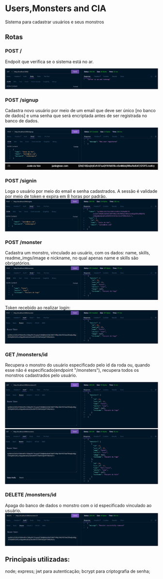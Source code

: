 # Users,Monsters and CIA 

Sistema para cadastrar usuários e seus monstros

## Rotas

### POST /

Endpoit que verifica se o sistema está no ar.

![Alt text](readme_imgs/image.png)

### POST /signup

Cadastra novo usuário por meio de um email que deve ser único [no banco de dados] e uma senha que será encriptada antes de ser registrada no banco de dados.

![Alt text](readme_imgs/image-1.png)
![Alt text](readme_imgs/image-2.png)

### POST /signin

Loga o usuário por meio do email e senha cadastrados. A sessão é validade por meio de token e expira em 8 horas por padrão.
![Alt text](readme_imgs/image-3.png)

### POST /monster

Cadastra um monstro, vinculado ao usuário, com os dados: name, skills, readme_imgs/image e nickname, no qual apenas name e skills são obrigatórios.
![Alt text](readme_imgs/image-5.png)

Token recebido ao realizar login:
![Alt text](readme_imgs/image-6.png)


### GET /monsters/id

Recupera o monstro do usuário especificado pelo id da roda ou, quando esse não é especificado(endpoint "/monsters"), recupera todos os monstros cadastrados pelo usuário.

![Alt text](readme_imgs/image-7.png)
![Alt text](readme_imgs/image-8.png)

### DELETE /monsters/id

Apaga do banco de dados o monstro com o id especificado vinculado ao usuário.
![Alt text](readme_imgs/image-9.png)

## Principais utilizadas:

node;
express;
jwt para autenticação;
bcrypt para criptografia de senha;